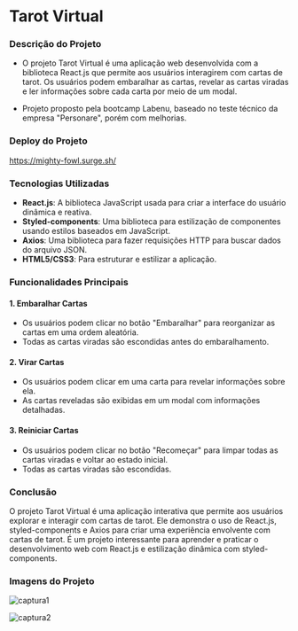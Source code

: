 # Tarot Virtual

### Descrição do Projeto

- O projeto Tarot Virtual é uma aplicação web desenvolvida com a biblioteca React.js que permite aos usuários interagirem com cartas de tarot. Os usuários podem embaralhar as cartas, revelar as cartas viradas e ler informações sobre cada carta por meio de um modal.

- Projeto proposto pela bootcamp Labenu, baseado no teste técnico da empresa "Personare", porém com melhorias.

### Deploy do Projeto

https://mighty-fowl.surge.sh/

### Tecnologias Utilizadas

- **React.js**: A biblioteca JavaScript usada para criar a interface do usuário dinâmica e reativa.
- **Styled-components**: Uma biblioteca para estilização de componentes usando estilos baseados em JavaScript.
- **Axios**: Uma biblioteca para fazer requisições HTTP para buscar dados do arquivo JSON.
- **HTML5/CSS3**: Para estruturar e estilizar a aplicação.

### Funcionalidades Principais

#### 1. Embaralhar Cartas

- Os usuários podem clicar no botão "Embaralhar" para reorganizar as cartas em uma ordem aleatória.
- Todas as cartas viradas são escondidas antes do embaralhamento.

#### 2. Virar Cartas

- Os usuários podem clicar em uma carta para revelar informações sobre ela.
- As cartas reveladas são exibidas em um modal com informações detalhadas.

#### 3. Reiniciar Cartas

- Os usuários podem clicar no botão "Recomeçar" para limpar todas as cartas viradas e voltar ao estado inicial.
- Todas as cartas viradas são escondidas.

### Conclusão

O projeto Tarot Virtual é uma aplicação interativa que permite aos usuários explorar e interagir com cartas de tarot. Ele demonstra o uso de React.js, styled-components e Axios para criar uma experiência envolvente com cartas de tarot. É um projeto interessante para aprender e praticar o desenvolvimento web com React.js e estilização dinâmica com styled-components.

### Imagens do Projeto

![captura1](https://github.com/elitostajunior/tarot-virtual/assets/89365251/4043bdfa-c9ab-4ef7-b077-a83a5a1325d8)

![captura2](https://github.com/elitostajunior/tarot-virtual/assets/89365251/684531af-9c3f-472f-b6d5-cb2626de74e7)



